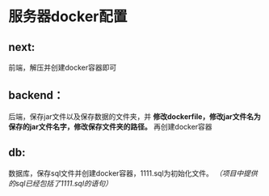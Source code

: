 # 服务器docker配置
## next:
前端，解压并创建docker容器即可
## backend：
后端，保存jar文件以及保存数据的文件夹，并 **修改dockerfile，修改jar文件名为保存的jar文件名字，修改保存文件夹的路径。** 再创建docker容器
## db:
数据库，保存sql文件并创建docker容器，1111.sql为初始化文件。 _（项目中提供的sql已经包括了1111.sql的语句）_ 
